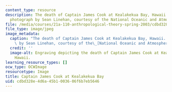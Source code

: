 ```yaml
---
content_type: resource
description: The death of Captain James Cook at Kealakekua Bay, Hawaii. (Archival
  photograph by Sean Linehan, courtesy of the National Oceanic and Atmospheric Administration.)
file: /media/courses/21a-110-anthropological-theory-spring-2003/cdbd328e4d6a45b1003606f6b7eb5646_21a-110s03.jpg
file_type: image/jpeg
image_metadata:
  caption: "The death of Captain James Cook at Kealakekua Bay, Hawaii. (Archival photograph\
    \ by Sean Linehan, courtesy of the\_[National Oceanic and Atmospheric Administration](https://photolib.noaa.gov/).)"
  credit: ''
  image-alt: Engraving depicting the death of Captain James Cook at Kealakekua Bay,
    Hawaii.
learning_resource_types: []
ocw_type: OCWImage
resourcetype: Image
title: Captain James Cook at Kealakekua Bay
uid: cdbd328e-4d6a-45b1-0036-06f6b7eb5646
---
```

